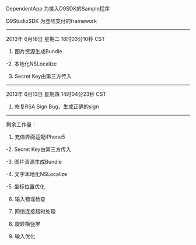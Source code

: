 DependentApp 为接入D9SDK的Sample程序

D9StudioSDK 为登陆支付的framework

---

2013年 6月16日 星期二 18时03分10秒 CST

1. 图片资源生成Bundle

-2. 本地化NSLocalize

3. Secret Key由第三方传入

---

2013年 6月13日 星期四 14时04分23秒 CST

1. 修复RSA Sign Bug，生成正确的sign

---

剩余工作量：

1. 充值界面适配iPhone5

-2. Secret Key由第三方传入

-3. 图片资源生成Bundle

-4. 文字本地化NSLocalize

-5. 坐标位置优化

6. 输入错误检查

7. 网络连接超时处理

8. 旋转横竖屏

9. 输入优化
